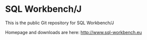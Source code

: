 # SQL Workbench/J

This is the public Git repository for SQL Workbench/J

Homepage and downloads are here: http://www.sql-workbench.eu

